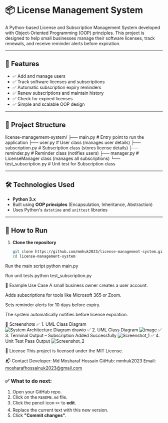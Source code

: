 # 📦 License Management System

A Python-based License and Subscription Management System developed with Object-Oriented Programming (OOP) principles. This project is designed to help small businesses manage their software licenses, track renewals, and receive reminder alerts before expiration.

---

## 🚀 Features

- ✅ Add and manage users
- ✅ Track software licenses and subscriptions
- ✅ Automatic subscription expiry reminders
- ✅ Renew subscriptions and maintain history
- ✅ Check for expired licenses
- ✅ Simple and scalable OOP design

---

## 📁 Project Structure
license-management-system/ ├── main.py # Entry point to run the application ├── user.py # User class (manages user details) ├── subscription.py # Subscription class (stores license details) ├── reminder.py # Reminder class (notifies users) ├── manager.py # LicenseManager class (manages all subscriptions) └── test_subscription.py # Unit test for Subscription class


---

## 🛠️ Technologies Used

- **Python 3.x**
- Built using **OOP principles** (Encapsulation, Inheritance, Abstraction)
- Uses Python's `datetime` and `unittest` libraries

---

## 🔧 How to Run

1. **Clone the repository**
   ```bash
   git clone https://github.com/mmhuk2023/license-management-system.git
   cd license-management-system
   
Run the main script
python main.py

Run unit tests
python test_subscription.py

🧪 Example Use Case
A small business owner creates a user account.

Adds subscriptions for tools like Microsoft 365 or Zoom.

Sets reminder alerts for 10 days before expiry.

The system automatically notifies before license expiration.

📸 Screenshots
✅ 1. UML Class Diagram
![System Architecture Diagram drawio](https://github.com/user-attachments/assets/5632da84-886a-407d-9672-54e24e7bdca7)
✅ 2. UML Class Diagram
![image](https://github.com/user-attachments/assets/8be41664-fea1-41a7-9aa5-dbc2f1fd7a47)
✅ 3. Terminal Output – Subscription Added Successfully
![Screenshot_1](https://github.com/user-attachments/assets/acced5d3-d9b6-4f36-80c5-739ea9a1be24)
✅ 4. Unit Test Pass Output
![Screenshot_2](https://github.com/user-attachments/assets/bd988016-6c22-42a2-ae22-9d44704dce6a)


📜 License
This project is licensed under the MIT License.

📬 Contact
Developer: Md Mosharaf Hossain
GitHub: mmhuk2023
Email: mosharafhossainuk2023@gmail.com

### ✅ What to do next:
1. Open your GitHub repo.
2. Click on the `README.md` file.
3. Click the pencil icon ✏️ to **edit**.
4. Replace the current text with this new version.
5. Click **"Commit changes"**.
